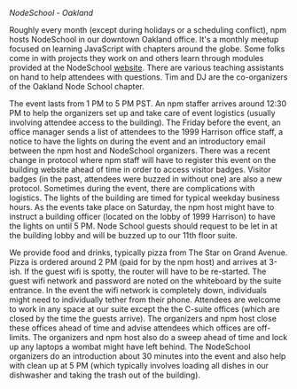 _NodeSchool - Oakland_

Roughly every month (except during holidays or a scheduling conflict), npm hosts NodeSchool in our downtown Oakland office. It's a monthly meetup focused on learning JavaScript with chapters around the globe. Some folks come in with projects they work on and others learn through modules provided at the NodeSchool [website](https://nodeschool.io/#workshoppers). There are various teaching assistants on hand to help attendees with questions. Tim and DJ are the co-organizers of the Oakland Node School chapter.

The event lasts from 1 PM to 5 PM PST. An npm staffer arrives around 12:30 PM to help the organizers set up and take care of event logistics (usually involving attendee access to the building). The Friday before the event, an office manager sends a list of attendees to the 1999 Harrison office staff, a notice to have the lights on during the event and an introductory email between the npm host and NodeSchool organizers. There was a recent change in protocol where npm staff will have to register this event on the building website ahead of time in order to access visitor badges. Visitor badges (in the past, attendees were buzzed in without one) are also a new protocol. Sometimes during the event, there are complications with logistics. The lights of the building are timed for typical weekday business hours. As the events take place on Saturday, the npm host might have to instruct a building officer (located on the lobby of 1999 Harrison) to have the lights on until 5 PM. Node School guests should request to be let in at the building lobby and will be buzzed up to our 11th floor suite.

We provide food and drinks, typically pizza from The Star on Grand Avenue. Pizza is ordered around 2 PM (paid for by the npm host) and arrives at 3-ish. If the guest wifi is spotty, the router will have to be re-started. The guest wifi network and password are noted on the whiteboard by the suite entrance. In the event the wifi network is completely down, individuals might need to individually tether from their phone. Attendees are welcome to work in any space at our suite except the the C-suite offices (which are closed by the time the guests arrive). The organizers and npm host close these offices ahead of time and advise attendees which offices are off-limits. The organizers and npm host also do a sweep ahead of time and lock up any laptops a wombat might have left behind. The NodeSchool organizers do an introduction about 30 minutes into the event and also help with clean up at 5 PM (which typically involves loading all dishes in our dishwasher and taking the trash out of the building).
